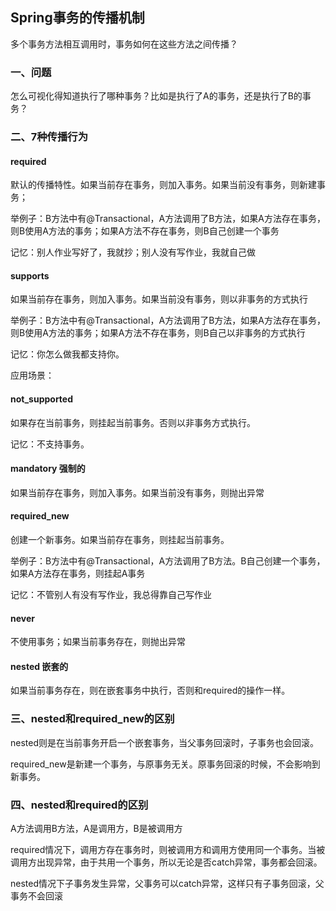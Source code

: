 ## Spring事务的传播机制

多个事务方法相互调用时，事务如何在这些方法之间传播？

### 一、问题

怎么可视化得知道执行了哪种事务？比如是执行了A的事务，还是执行了B的事务？

### 二、7种传播行为

#### required

默认的传播特性。如果当前存在事务，则加入事务。如果当前没有事务，则新建事务；

举例子：B方法中有@Transactional，A方法调用了B方法，如果A方法存在事务，则B使用A方法的事务；如果A方法不存在事务，则B自己创建一个事务

记忆：别人作业写好了，我就抄；别人没有写作业，我就自己做

#### supports

如果当前存在事务，则加入事务。如果当前没有事务，则以非事务的方式执行

举例子：B方法中有@Transactional，A方法调用了B方法，如果A方法存在事务，则B使用A方法的事务；如果A方法不存在事务，则B自己以非事务的方式执行

记忆：你怎么做我都支持你。

应用场景：

#### not_supported

如果存在当前事务，则挂起当前事务。否则以非事务方式执行。

记忆：不支持事务。

#### mandatory 强制的

如果当前存在事务，则加入事务。如果当前没有事务，则抛出异常

#### required_new

创建一个新事务。如果当前存在事务，则挂起当前事务。

举例子：B方法中有@Transactional，A方法调用了B方法。B自己创建一个事务，如果A方法存在事务，则挂起A事务

记忆：不管别人有没有写作业，我总得靠自己写作业

#### never

不使用事务；如果当前事务存在，则抛出异常

#### nested 嵌套的

如果当前事务存在，则在嵌套事务中执行，否则和required的操作一样。

### 三、nested和required_new的区别

nested则是在当前事务开启一个嵌套事务，当父事务回滚时，子事务也会回滚。

required_new是新建一个事务，与原事务无关。原事务回滚的时候，不会影响到新事务。

### 四、nested和required的区别

A方法调用B方法，A是调用方，B是被调用方

required情况下，调用方存在事务时，则被调用方和调用方使用同一个事务。当被调用方出现异常，由于共用一个事务，所以无论是否catch异常，事务都会回滚。

nested情况下子事务发生异常，父事务可以catch异常，这样只有子事务回滚，父事务不会回滚




